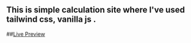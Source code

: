 ## This is simple calculation site where I've used tailwind css, vanilla js .

##[Live Preview](https://prouzzal.github.io/PioneerBank/)